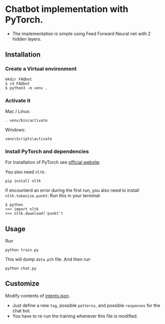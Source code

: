   
# Chatbot implementation with PyTorch. 
- The implementation is simple using Feed Forward Neural net with 2 hidden layers. 


## Installation

### Create a Virtual environment

```console
mkdir FAQbot
$ cd FAQbot
$ python3 -m venv .
```

### Activate it
Mac / Linux:
```console
. venv/bin/activate
```
Windows:
```console
venv\Scripts\activate
```

### Install PyTorch and dependencies

For Installation of PyTorch see [official website](https://pytorch.org/).

You also need `nltk`:
 ```console
pip install nltk
 ```

If encounterd an error during the first run, you also need to install `nltk.tokenize.punkt`:
Run this in your terminal:
 ```console
$ python
>>> import nltk
>>> nltk.download('punkt')
```

## Usage
Run
```console
python train.py
```
This will dump `data.pth` file. And then run
```console
python chat.py
```
## Customize
Modify contents of [intents.json](intents.json).
- Just define a new `tag`, possible `patterns`, and possible `responses` for the chat bot. 
- You have to re-run the training whenever this file is modified.

